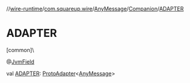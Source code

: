 //[wire-runtime](../../../../index.md)/[com.squareup.wire](../../index.md)/[AnyMessage](../index.md)/[Companion](index.md)/[ADAPTER](-a-d-a-p-t-e-r.md)

# ADAPTER

[common]\

@[JvmField](https://kotlinlang.org/api/latest/jvm/stdlib/kotlin.jvm/-jvm-field/index.html)

val [ADAPTER](-a-d-a-p-t-e-r.md): [ProtoAdapter](../../-proto-adapter/index.md)&lt;[AnyMessage](../index.md)&gt;
